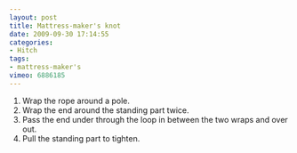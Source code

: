 ```yaml
---
layout: post
title: Mattress-maker's knot
date: 2009-09-30 17:14:55
categories:
- Hitch
tags:
- mattress-maker's
vimeo: 6886185
---
```


1. Wrap the rope around a pole.
1. Wrap the end around the standing part twice.
1. Pass the end under through the loop in between the two wraps and over out.
1. Pull the standing part to tighten.

